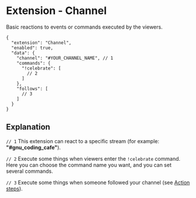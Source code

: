 # Extension - Channel

Basic reactions to events or commands executed by the viewers.

```json5
{
  "extension": "Channel",
  "enabled": true,
  "data": {
    "channel": "#YOUR_CHANNEL_NAME", // 1
    "commands": {
      "!celebrate": [
        // 2
      ]
    },
    "follows": [
      // 3
    ]
  }
}
```

## Explanation

`// 1` This extension can react to a specific stream (for example: **"#gnu_coding_cafe"**).

`// 2` Execute some things when viewers enter the `!celebrate` command. Here you can choose the
command name you want, and you can set several commands.

`// 3` Execute some things when someone followed your channel (see [Action steps](/doc/ActionSteps.md)).
